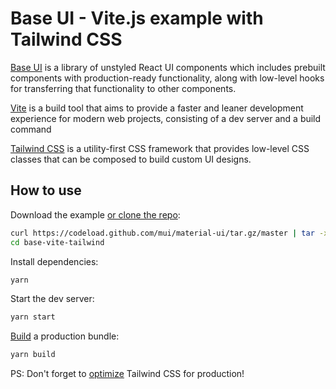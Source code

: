 # Base UI - Vite.js example with Tailwind CSS

[Base UI](https://mui.com/base/getting-started/overview/) is a library of unstyled React UI components which includes prebuilt components with production-ready functionality, along with low-level hooks for transferring that functionality to other components.

[Vite](https://vitejs.dev/) is a build tool that aims to provide a faster and leaner development experience for modern web projects, consisting of a dev server and a build command

[Tailwind CSS](https://tailwindcss.com/) is a utility-first CSS framework that provides low-level CSS classes that can be composed to build custom UI designs.

## How to use

Download the example [or clone the repo](https://github.com/mui/material-ui):

```bash
curl https://codeload.github.com/mui/material-ui/tar.gz/master | tar -xz --strip=2 material-ui-master/examples/base-vite-tailwind
cd base-vite-tailwind
```

Install dependencies:

```bash
yarn
```

Start the dev server:

```bash
yarn start
```

[Build](https://vitejs.dev/guide/build.html) a production bundle:

```bash
yarn build
```

PS: Don't forget to [optimize](https://tailwindcss.com/docs/optimizing-for-production) Tailwind CSS for production!
